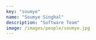 ```yaml
---
key: "soumye"
name: "Soumye Singhal"
description: "Software Team"
image: /images/people/soumye.jpg
---
```

